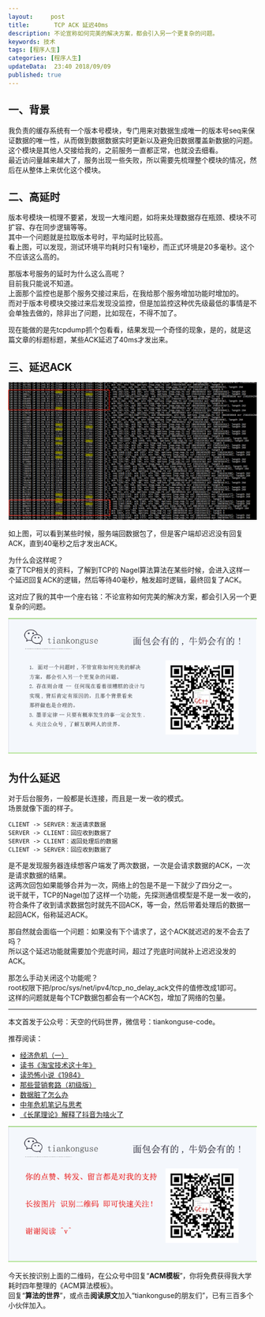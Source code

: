 ```yaml
---   
layout:     post  
title:       TCP ACK 延迟40ms  
description: 不论宣称如何完美的解决方案，都会引入另一个更复杂的问题。      
keywords: 技术 
tags: [程序人生]  
categories: [程序人生]  
updateData:  23:40 2018/09/09   
published: true   
---  
```


 


## 一、背景

我负责的缓存系统有一个版本号模块，专门用来对数据生成唯一的版本号seq来保证数据的唯一性，从而做到数据数据实时更新以及避免旧数据覆盖新数据的问题。    
这个模块是其他人交接给我的，之前服务一直都正常，也就没去细看。  
最近访问量越来越大了，服务出现一些失败，所以需要先梳理整个模块的情况，然后在从整体上来优化这个模块。  


## 二、高延时  



版本号模块一梳理不要紧，发现一大堆问题，如将来处理数据存在瓶颈、模块不可扩容、存在同步逻辑等等。    
其中一个问题就是拉取版本号时，平均延时比较高。   
看上图，可以发现，测试环境平均耗时只有1毫秒，而正式环境是20多毫秒。这个不应该这么高的。  


那版本号服务的延时为什么这么高呢？   
目前我只能说不知道。   
上面那个监控也是那个服务交接过来后，在我给那个服务增加功能时增加的。   
而对于版本号模块交接过来后发现没监控，但是加监控这种优先级最低的事情是不会单独去做的，除非出了问题，比如现在，不得不加了。     

现在能做的是先tcpdump抓个包看看，结果发现一个奇怪的现象，是的，就是这篇文章的标题标题，某些ACK延迟了40ms才发出来。   


## 三、延迟ACK  

![](/images/2018/09/tcp-delay.png)  


如上图，可以看到某些时候，服务端回数据包了，但是客户端却迟迟没有回复ACK，直到40毫秒之后才发出ACK。  


为什么会这样呢？    
查了TCP相关的资料，了解到TCP的 Nagel算法算法在某些时候，会进入这样一个延迟回复ACK的逻辑，然后等待40毫秒，触发超时逻辑，最终回复了ACK。  


这对应了我的其中一个座右铭：不论宣称如何完美的解决方案，都会引入另一个更复杂的问题。  


![](/images/tiankonguse-code.gif) 


## 为什么延迟


对于后台服务，一般都是长连接，而且是一发一收的模式。  
场景就像下面的样子。  


```
CLIENT -> SERVER：发送请求数据  
SERVER -> CLIENT：回应收到数据了  
SERVER -> CLIENT：返回处理后的数据  
CLIENT -> SERVER：回应收到数据了  
```  


是不是发现服务器连续想客户端发了两次数据，一次是会请求数据的ACK，一次是请求数据的结果。  
这两次回包如果能够合并为一次，网络上的包是不是一下就少了四分之一。  
说干就干，TCP的Nagel加了这样一个功能，先探测通信模型是不是一发一收的，符合条件了收到请求数据包时就先不回ACK，等一会，然后带着处理后的数据一起回ACK，俗称延迟ACK。  


那自然就会面临一个问题：如果没有下个请求了，这个ACK就迟迟的发不会去了吗？    
所以这个延迟功能就需要加个兜底时间，超过了兜底时间就补上迟迟没发的ACK。   


那怎么手动关闭这个功能呢？  
root权限下把/proc/sys/net/ipv4/tcp_no_delay_ack文件的值修改成1即可。   
这样的问题就是每个TCP数据包都会有一个ACK包，增加了网络的包量。   




---


本文首发于公众号：天空的代码世界，微信号：tiankonguse-code。  


推荐阅读：  


* [经济危机（一）](https://mp.weixin.qq.com/s/hxO7oR8cLljSClYS-yE6pw)   
* [读书《淘宝技术这十年》](https://mp.weixin.qq.com/s/IeOQGh22U_1TPrf6sYYTkQ)   
* [读恐怖小说《1984》](https://mp.weixin.qq.com/s/q7HL5o_R5cqJc0b9Ll7EMw)    
* [那些营销套路（初级版）](https://mp.weixin.qq.com/s/xdvqZo9ll6kaL66Cdx)   
* [数据脏了怎么办](https://mp.weixin.qq.com/s/Blw4yxmIsE51dzzbNcfFbg)    
* [中年危机笔记与思考](https://mp.weixin.qq.com/s/dFzDtZS0JN6hhpc1DF-e_g)     
* [《长尾理论》解释了抖音为啥火了](https://mp.weixin.qq.com/s/sFWtMYj_WOKdgjolo7T56A)  



![](/images/tiankonguse-support.png)   


今天长按识别上面的二维码，在公众号中回复“**ACM模板**”，你将免费获得我大学耗时四年整理的《ACM算法模板》。  
回复“**算法的世界**”，或点击**阅读原文**加入“tiankonguse的朋友们”，已有三百多个小伙伴加入。  



